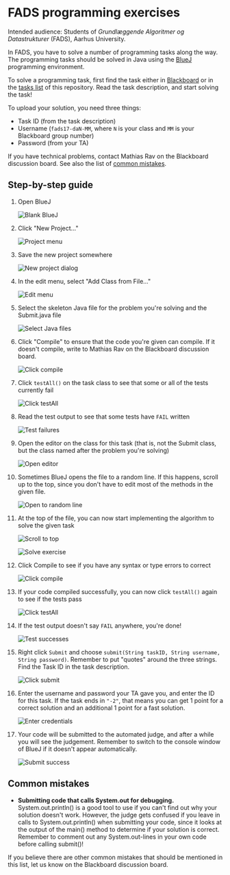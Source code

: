 FADS programming exercises
==========================

Intended audience: Students of *Grundlæggende Algoritmer og Datastrukturer* (FADS), Aarhus University.

In FADS, you have to solve a number of programming tasks along the way.
The programming tasks should be solved in Java using the [BlueJ](https://www.bluej.org/) programming environment.

To solve a programming task, first find the task either in
[Blackboard](https://blackboard.au.dk/webapps/blackboard/execute/launcher?type=Course&id=_66529_1)
or in the [tasks list](tasks/README.md) of this repository.
Read the task description, and start solving the task!

To upload your solution, you need three things:

  * Task ID (from the task description)
  * Username (`fads17-daN-MM`, where `N` is your class and `MM` is your Blackboard group number)
  * Password (from your TA)

If you have technical problems, contact Mathias Rav on the Blackboard discussion board.
See also the list of [common mistakes](#common-mistakes).

Step-by-step guide
------------------

1. Open BlueJ

   ![Blank BlueJ](screenshots/001-blank-bluej.png)

1. Click "New Project..."

   ![Project menu](screenshots/002-project-menu.png)

1. Save the new project somewhere

   ![New project dialog](screenshots/003-new-project-dialog.png)

1. In the edit menu, select "Add Class from File..."

   ![Edit menu](screenshots/004-edit-menu.png)

1. Select the skeleton Java file for the problem you're solving and the Submit.java file

   ![Select Java files](screenshots/005-select-java-files.png)

1. Click "Compile" to ensure that the code you're given can compile. If it doesn't compile, write to Mathias Rav on the Blackboard discussion board.

   ![Click compile](screenshots/006-click-compile.png)

1. Click `testAll()` on the task class to see that some or all of the tests currently fail

   ![Click testAll](screenshots/007-click-testall.png)

1. Read the test output to see that some tests have `FAIL` written

   ![Test failures](screenshots/008-test-failures.png)

1. Open the editor on the class for this task (that is, not the Submit class, but the class named after the problem you're solving)

   ![Open editor](screenshots/009-open-editor.png)

1. Sometimes BlueJ opens the file to a random line. If this happens, scroll up to the top, since you don't have to edit most of the methods in the given file.

   ![Open to random line](screenshots/010-open-to-random-line.png)

1. At the top of the file, you can now start implementing the algorithm to solve the given task

   ![Scroll to top](screenshots/011-scroll-to-top.png)

   ![Solve exercise](screenshots/012-solve-exercise.png)

1. Click Compile to see if you have any syntax or type errors to correct

   ![Click compile](screenshots/013-click-compile.png)

1. If your code compiled successfully, you can now click `testAll()` again to see if the tests pass

   ![Click testAll](screenshots/014-click-testall.png)

1. If the test output doesn't say `FAIL` anywhere, you're done!

   ![Test successes](screenshots/015-test-successes.png)

1. Right click `Submit` and choose `submit(String taskID, String username, String password)`.
   Remember to put "quotes" around the three strings.
   Find the Task ID in the task description.

   ![Click submit](screenshots/016-click-submit.png)

1. Enter the username and password your TA gave you, and enter the ID for this
   task. If the task ends in `"-2"`, that means you can get 1 point for a
   correct solution and an additional 1 point for a fast solution.

   ![Enter credentials](screenshots/017-enter-credentials.png)

1. Your code will be submitted to the automated judge, and after a while you will see the judgement.
   Remember to switch to the console window of BlueJ if it doesn't appear automatically.

   ![Submit success](screenshots/018-submit-success.png)

Common mistakes
---------------

* **Submitting code that calls System.out for debugging.**
  System.out.println() is a good tool to use if you can't find out why your solution doesn't work.
  However, the judge gets confused if you leave in calls to System.out.println()
  when submitting your code, since it looks at the output of the main() method
  to determine if your solution is correct.
  Remember to comment out any System.out-lines in your own code before calling submit()!

If you believe there are other common mistakes that should be mentioned in this list,
let us know on the Blackboard discussion board.
